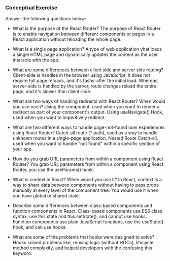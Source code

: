 ### Conceptual Exercise

Answer the following questions below:

- What is the purpose of the React Router?
  The purpose of React Router is to enable navigation between different components or pages in a React application without reloading the whole page.

- What is a single page application?
  A type of web application yhat loads a single HTML page and dynamically updates the content as the user interacts with the app.

- What are some differences between client side and server side routing?
  Client-side is handles in the browser using JavaScript, it does not require full page reloads, and it's faster after the initial load. Whereas, server-side is handled by the server, route changes reload the entire page, and it's slower than client-side.

- What are two ways of handling redirects with React Router? When would you use each?
  Using the <Navigate/> component, used when you want to render a redirect as part of your component's output.
  Using useNavigate() Hook, used when you want to imperitively redirect.

- What are two different ways to handle page-not-found user experiences using React Router?
  Catch-all route (\* path), used as a way to handle unknown routes in a single-page application.
  Nested Route Catch-all, used when you want to handle "not found" within a specific section of your app.

- How do you grab URL parameters from within a component using React Router?
  You grab URL parameters from within a component using React Router, you use the useParams() hook.

- What is context in React? When would you use it?
  In React, context is a way to share data between components without having to pass props manually at every level of the component tree. You would use it when you have global or shared state.

- Describe some differences between class-based components and function components in React.
  Class-based components use ES6 class syntax, use this.state and this.setState(), and cannot use hooks.
  Function components use plain JavaScript functions, use the useState() hook, and can use hooks.

- What are some of the problems that hooks were designed to solve?
  Hooks solved problems like, reusing logic (without HOCs), lifecycle method complexity, and helped developers with the confusing this keyword.
